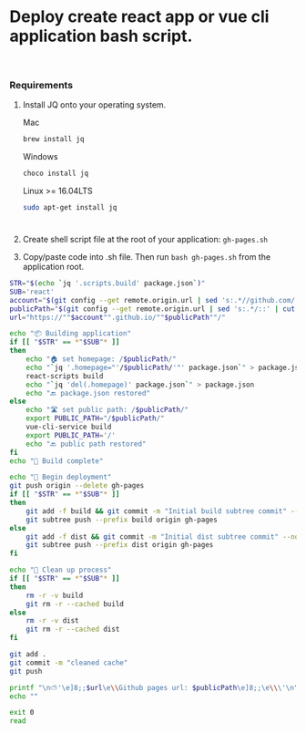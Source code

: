 # Deploy create react app or vue cli application bash script.

<br>

### Requirements

1. Install <a scr="https://stedolan.github.io/jq/" target="_blank">JQ</a> onto your operating system.

<ul>

Mac
```bash
brew install jq
```

Windows
```bash
choco install jq
```

Linux >= 16.04LTS 
```bash
sudo apt-get install jq
```
</ul>

#

2. Create shell script file at the root of your application: `gh-pages.sh`

3. Copy/paste code into .sh file. Then run `bash gh-pages.sh` from the application root.
```bash
STR="$(echo `jq '.scripts.build' package.json`)"
SUB='react'
account="$(git config --get remote.origin.url | sed 's:.*//github.com/::' | cut -f1 -d"/")"
publicPath="$(git config --get remote.origin.url | sed 's:.*/::' | cut -f1 -d".")"
url="https://""$account"".github.io/""$publicPath""/"

echo "📦 Building application"
if [[ "$STR" == *"$SUB"* ]]
then
    echo "🏠 set homepage: /$publicPath/"
    echo "`jq '.homepage="'/$publicPath/'"' package.json`" > package.json
    react-scripts build
    echo "`jq 'del(.homepage)' package.json`" > package.json
    echo "🔙 package.json restored"
else
    echo "🛣️ set public path: /$publicPath/"
    export PUBLIC_PATH="/$publicPath/"
    vue-cli-service build
    export PUBLIC_PATH='/'
    echo "🔙 public path restored"
fi
echo "🏁 Build complete"

echo "🚀 Begin deployment"
git push origin --delete gh-pages
if [[ "$STR" == *"$SUB"* ]]
then
    git add -f build && git commit -m "Initial build subtree commit" --no-verify
    git subtree push --prefix build origin gh-pages
else
    git add -f dist && git commit -m "Initial dist subtree commit" --no-verify
    git subtree push --prefix dist origin gh-pages
fi

echo "🛁 Clean up process"
if [[ "$STR" == *"$SUB"* ]]
then
    rm -r -v build
    git rm -r --cached build
else
    rm -r -v dist
    git rm -r --cached dist
fi

git add .
git commit -m "cleaned cache"
git push

printf "\n⛅'\e]8;;$url\e\\Github pages url: $publicPath\e]8;;\e\\\'\n"
echo ""

exit 0
read
```